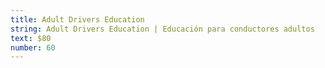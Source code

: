 ```yaml
---
title: Adult Drivers Education
string: Adult Drivers Education | Educación para conductores adultos
text: $80
number: 60
---
```

